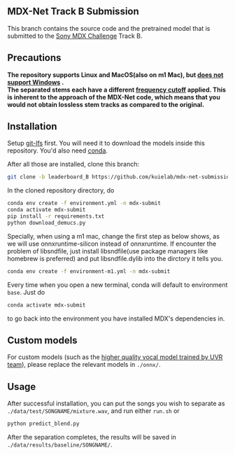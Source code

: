 ## MDX-Net Track B Submission

This branch contains the source code and the pretrained model that is submitted to the [Sony MDX Challenge](https://www.aicrowd.com/challenges/music-demixing-challenge-ismir-2021) Track B.

## Precautions

<div style="size: 2em; font-weight: bold;">
The repository supports Linux and MacOS(also on m1 Mac), but <a href="https://github.com/kuielab/mdx-net-submission/issues/1">does not support Windows</a> . <br />
The separated stems each have a different <a href="https://ws-choi.github.io/personal/presentations/slide/2021-08-21-aicrowd#/2/1">frequency cutoff</a> applied. This is inherent to the approach of the MDX-Net code, which means that you would not obtain lossless stem tracks as compared to the original.
</div>

## Installation

Setup [git-lfs](https://git-lfs.github.com/) first. You will need it to download the models inside this repository.
You'd also need [conda](https://docs.conda.io/en/latest/miniconda.html).

After all those are installed, clone this branch:

```bash
git clone -b leaderboard_B https://github.com/kuielab/mdx-net-submission.git
```

In the cloned repository directory, do

```bash
conda env create -f environment.yml -n mdx-submit
conda activate mdx-submit
pip install -r requirements.txt
python download_demucs.py
```

Specially, when using a m1 mac, change the first step as below shows, as we will use onnxruntime-silicon instead of onnxruntime. If encounter the problem of libsndfile, just install libsndfile(use package managers like homebrew is preferred) and put libsndfile.dylib into the dirctory it tells you.

```bash
conda env create -f environment-m1.yml -n mdx-submit
```


Every time when you open a new terminal, conda will default to environment `base`.
Just do 

```bash
conda activate mdx-submit
```

to go back into the environment you have installed MDX's dependencies in.

## Custom models

For custom models (such as the [higher quality vocal model trained by UVR team](https://github.com/Anjok07/ultimatevocalremovergui/releases/tag/MDX-Net-B)), please replace the relevant models in `./onnx/`.

## Usage

After successful installation, you can put the songs you wish to separate as `./data/test/SONGNAME/mixture.wav`, and run either `run.sh` or

```bash
python predict_blend.py
```

After the separation completes, the results will be saved in `./data/results/baseline/SONGNAME/`.

